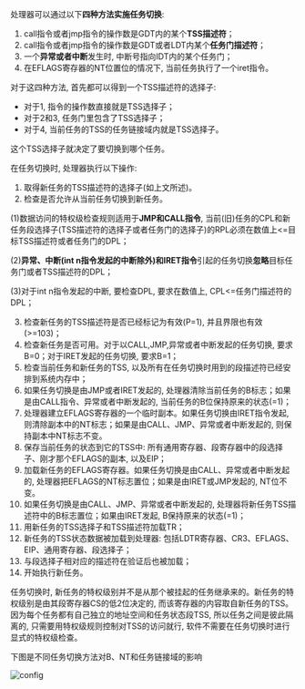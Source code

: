 处理器可以通过以下**四种方法实施任务切换**:  

1. call指令或者jmp指令的操作数是GDT内的某个**TSS描述符**； 
2. call指令或者jmp指令的操作数是GDT或者LDT内某个**任务门描述符**； 
3. 一个**异常或者中断**发生时, 中断号指向IDT内的某个任务门； 
4. 在EFLAGS寄存器的NT位置位的情况下, 当前任务执行了一个iret指令。

对于这四种方法, 首先都可以得到一个TSS描述符的选择子:  
- 对于1, 指令的操作数直接就是TSS选择子； 
- 对于2和3, 任务门里包含了TSS选择子； 
- 对于4, 当前任务的TSS的任务链接域内就是TSS选择子。 

这个TSS选择子就决定了要切换到哪个任务。

在任务切换时, 处理器执行以下操作:  
1. 取得新任务的TSS描述符的选择子(如上文所述)。 
2. 检查是否允许从当前任务切换到新任务。 

(1)数据访问的特权级检查规则适用于**JMP和CALL指令**, 当前(旧)任务的CPL和新任务段选择子(TSS描述符的选择子或者任务门的选择子)的RPL必须在数值上<=目标TSS描述符或者任务门的DPL； 

(2)**异常、中断(int n指令发起的中断除外)和IRET指令**引起的任务切换**忽略**目标任务门或者TSS描述符的DPL； 

(3)对于int n指令发起的中断, 要检查DPL, 要求在数值上, CPL<=任务门描述符的DPL； 

3. 检查新任务的TSS描述符是否已经标记为有效(P=1), 并且界限也有效(>=103)； 
4. 检查新任务是否可用。对于以CALL,JMP,异常或者中断发起的任务切换, 要求B=0；对于IRET发起的任务切换, 要求B=1； 
5. 检查当前任务和新任务的TSS, 以及所有在任务切换时用到的段描述符已经安排到系统内存中； 
6. 如果任务切换是由JMP或者IRET发起的, 处理器清除当前任务的B标志；如果是由CALL指令、异常或者中断发起的, 当前任务的B位保持原来的状态(=1)； 
7. 处理器建立EFLAGS寄存器的一个临时副本。如果任务切换由IRET指令发起, 则清除副本中的NT标志；如果是由CALL、JMP、异常或者中断发起的, 则保持副本中NT标志不变。 
8. 保存当前任务的状态到它的TSS中: 所有通用寄存器、段寄存器中的段选择子、刚才那个EFLAGS的副本, 以及EIP； 
9. 加载新任务的EFLAGS寄存器。如果任务切换是由CALL、异常或者中断发起的, 处理器把EFLAGS的NT标志置位；如果是由IRET或JMP发起的, NT位不变。 
10. 如果任务切换是由CALL、JMP、异常或者中断发起的, 处理器将新任务TSS描述符中的B标志置位；如果由IRET发起, B保持原来的状态(=1)； 
11. 用新任务的TSS选择子和TSS描述符加载TR； 
12. 新任务的TSS状态数据被加载到处理器: 包括LDTR寄存器、CR3、EFLAGS、EIP、通用寄存器、段选择子； 
13. 与段选择子相对应的描述符在验证后也被加载； 
14. 开始执行新任务。

任务切换时, 新任务的特权级别并不是从那个被挂起的任务继承来的。新任务的特权级别是由其段寄存器CS的低2位决定的, 而该寄存器的内容取自新任务的TSS。因为每个任务都有自己独立的地址空间和任务状态段TSS, 所以任务之间是彼此隔离的, 只需要用特权级规则控制对TSS的访问就行, 软件不需要在任务切换时进行显式的特权级检查。

下图是不同任务切换方法对B、NT和任务链接域的影响

![config](images/8.png)